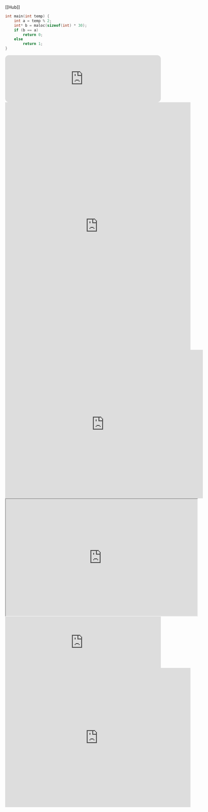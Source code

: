    [[Hub]]

```c
int main(int temp) {
	int a = temp % 2;
	int* b = maloc(sizeof(int) * 30);
	if (b == a) 
		return 0;
	else 
		return 1;
}
```


<iframe style="border-radius:12px" src="https://open.spotify.com/embed/track/0lrlphKBszrLhFGu8lFY48?utm_source=generator" width="100%" height="152" frameBorder="0" allowfullscreen="" allow="autoplay; clipboard-write; encrypted-media; fullscreen; picture-in-picture" loading="lazy"></iframe>

<iframe src="https://flappybird.io/" width="600" height="800" frameborder="0" allowfullscreen></iframe>

<iframe src="https://www.google.com/logos/2010/pacman10-hp.html" width="640" height="480" frameborder="0"></iframe>

<iframe src="https://player.twitch.tv/?channel=Wirtual&parent=tonsite.com" width="620" height="378" allowfullscreen></iframe>

<iframe width="100%" height="166" scrolling="no" frameborder="no" allow="autoplay" 
src="https://w.soundcloud.com/player/?url=https%3A//api.soundcloud.com/tracks/80934356"></iframe>

<iframe src="https://www.google.com/maps/embed?pb=!1m18!1m12!1m3!1d3151.8354345093743!2d144.95565121531626!3d-37.817313742021865!2m3!1f0!2f0!3f0!3m2!1i1024!2i768!4f13.1!3m3!1m2!1s0x0%3A0x7c9f59e43a41a8e3!2sFederation%20Square!5e0!3m2!1sen!2sfr!4v1613653308291!5m2!1sen!2sfr" width="600" height="450" style="border:0;" allowfullscreen="" loading="lazy"></iframe>
